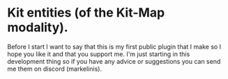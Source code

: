 # Kit entities (of the Kit-Map modality).
Before I start I want to say that this is my first public plugin that I make so I hope you like it and that you support me. I'm just starting in this development thing so if you have any advice or suggestions you can send me them on discord (markelinis).

